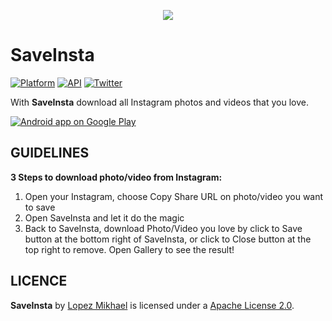 <p align="center"><a target="_blank" href="https://play.google.com/store/apps/details?id=com.mikhaellopez.saveinsta" title="Download on Google Play Store"><img src="http://i66.tinypic.com/10o4093.png"></a></p>

SaveInsta
=========
[![Platform](https://img.shields.io/badge/platform-android-green.svg)](http://developer.android.com/index.html)
[![API](https://img.shields.io/badge/API-15%2B-brightgreen.svg?style=flat)](https://android-arsenal.com/api?level=15)
[![Twitter](https://img.shields.io/badge/Twitter-@LopezMikhael-blue.svg?style=flat)](http://twitter.com/lopezmikhael)

With **SaveInsta** download all Instagram photos and videos that you love.

<a target="_blank" href="https://play.google.com/store/apps/details?id=com.mikhaellopez.saveinsta">
  <img alt="Android app on Google Play" src="https://developer.android.com/images/brand/en_app_rgb_wo_45.png" />
</a>

GUIDELINES
-----

**3 Steps to download photo/video from Instagram:**
  1. Open your Instagram, choose Copy Share URL on photo/video you want to save
  2. Open SaveInsta and let it do the magic
  3. Back to SaveInsta, download Photo/Video you love by click to Save button at the bottom right of SaveInsta, or click to Close button at the top right to remove. Open Gallery to see the result!

LICENCE
-----

**SaveInsta** by [Lopez Mikhael](http://mikhaellopez.com/) is licensed under a [Apache License 2.0](http://www.apache.org/licenses/LICENSE-2.0).
